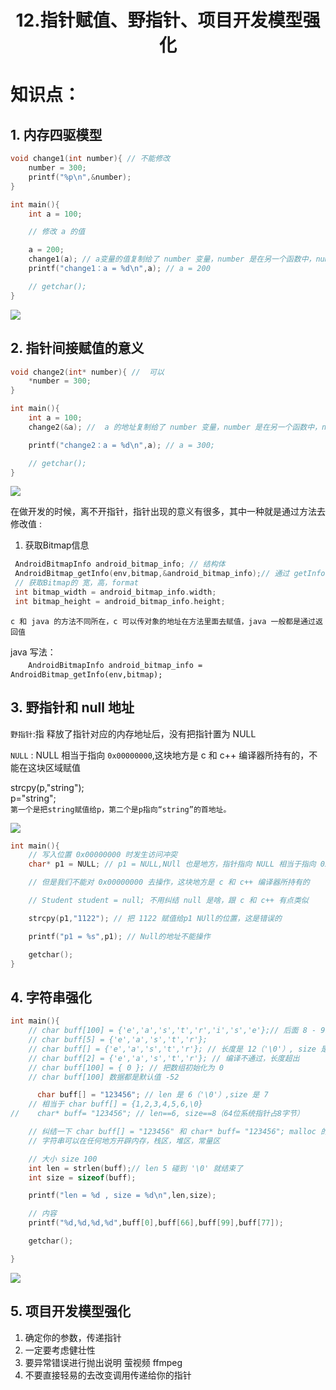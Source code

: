 # <center>12.指针赋值、野指针、项目开发模型强化<center>

# 知识点：

## 1. 内存四驱模型

```c++
void change1(int number){ // 不能修改
    number = 300;
    printf("%p\n",&number);
}

int main(){
    int a = 100;

    // 修改 a 的值

    a = 200;
    change1(a); // a变量的值复制给了 number 变量，number 是在另一个函数中，number 是一个新的变量
    printf("change1：a = %d\n",a); // a = 200

    // getchar();
}
```

![](../pic/12.1间接赋值.png)


## 2. 指针间接赋值的意义

```c++
void change2(int* number){ //  可以
    *number = 300;
}

int main(){
    int a = 100;
    change2(&a); //  a 的地址复制给了 number 变量，number 是在另一个函数中，number 是一个新的变量

    printf("change2：a = %d\n",a); // a = 300;

    // getchar();
}
```

![](../pic/12.2通过指针间接赋值.png)

在做开发的时候，离不开指针，指针出现的意义有很多，其中一种就是通过方法去修改值 :

1. 获取Bitmap信息
  
```c
 AndroidBitmapInfo android_bitmap_info; // 结构体
 AndroidBitmap_getInfo(env,bitmap,&android_bitmap_info);// 通过 getInfo 方法去获取 Bitmap 的属性
 // 获取Bitmap的 宽，高，format
 int bitmap_width = android_bitmap_info.width;
 int bitmap_height = android_bitmap_info.height;
```

`c 和 java 的方法不同所在，c 可以传对象的地址在方法里面去赋值，java 一般都是通过返回值`

java 写法：  
　　`AndroidBitmapInfo android_bitmap_info = AndroidBitmap_getInfo(env,bitmap);`


## 3. 野指针和 null 地址

`野指针`:指 释放了指针对应的内存地址后，没有把指针置为 NULL

`NULL` : NULL 相当于指向 `0x00000000`,这块地方是 c 和 c++ 编译器所持有的，不能在这块区域赋值

strcpy(p,"string");  
p="string";  
`第一个是把string赋值给p，第二个是p指向“string”的首地址。`

![](../pic/12.3野指针.png)

```c++
int main(){
    // 写入位置 0x00000000 时发生访问冲突
    char* p1 = NULL; // p1 = NULL,NUll 也是地方，指针指向 NULL 相当于指向 0x00000000

    // 但是我们不能对 0x00000000 去操作，这块地方是 c 和 c++ 编译器所持有的

    // Student student = null; 不用纠结 null 是啥，跟 c 和 c++ 有点类似

    strcpy(p1,"1122"); // 把 1122 赋值给p1 NUll的位置，这是错误的

    printf("p1 = %s",p1); // Null的地址不能操作

    getchar();
}
```

## 4. 字符串强化

```c
int main(){
    // char buff[100] = {'e','a','s','t','r','i','s','e'};// 后面 8 - 99 都是默认值 0
    // char buff[5] = {'e','a','s','t','r'};
    // char buff[] = {'e','a','s','t','r'}; // 长度是 12（'\0'）, size 是 5（默认统计里面的个数）
    // char buff[2] = {'e','a','s','t','r'}; // 编译不通过，长度超出
    // char buff[100] = { 0 }; // 把数组初始化为 0
    // char buff[100] 数据都是默认值 -52

      char buff[] = "123456"; // len 是 6（'\0'）,size 是 7
    // 相当于 char buff[] = {1,2,3,4,5,6,\0}
//    char* buff= "123456"; // len==6, size==8（64位系统指针占8字节）

    // 纠结一下 char buff[] = "123456" 和 char* buff= "123456"; malloc 的方式 啥区别 ？
    // 字符串可以在任何地方开辟内存，栈区，堆区，常量区

    // 大小 size 100
    int len = strlen(buff);// len 5 碰到 '\0' 就结束了
    int size = sizeof(buff);

    printf("len = %d , size = %d\n",len,size);

    // 内容
    printf("%d,%d,%d,%d",buff[0],buff[66],buff[99],buff[77]);

    getchar();

}
```

![](../pic/12.4字符串的不同之处.png)

## 5. 项目开发模型强化
1. 确定你的参数，传递指针
2. 一定要考虑健壮性
3. 要异常错误进行抛出说明 萤视频 ffmpeg
4. 不要直接轻易的去改变调用传递给你的指针










